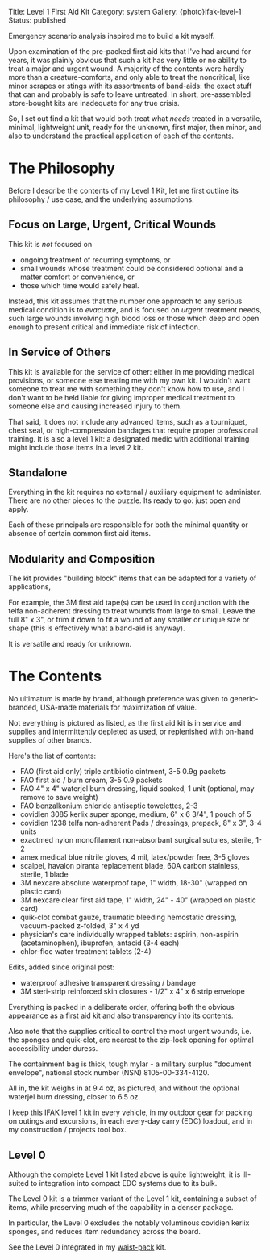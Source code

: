 Title: Level 1 First Aid Kit 
Category: system
Gallery: {photo}ifak-level-1
Status: published

Emergency scenario analysis inspired me to build a kit myself. 

Upon examination of the pre-packed first aid kits that I've had around for years, it was plainly obvious that such a kit has very little or no ability to treat a major and urgent wound. A majority of the contents were hardly more than a creature-comforts, and only able to treat the noncritical, like minor scrapes or stings with its assortments of band-aids: the exact stuff that can and probably is safe to leave untreated. In short, pre-assembled store-bought kits are inadequate for any true crisis. 

So, I set out find a kit that would both treat what _needs_ treated in a versatile, minimal, lightweight unit, ready for the unknown, first major, then minor, and also to understand the practical application of each of the contents.   

# The Philosophy

Before I describe the contents of my Level 1 Kit, let me first outline its philosophy / use case, and the underlying assumptions.   

## Focus on Large, Urgent, Critical Wounds

This kit is _not_ focused on
 
 - ongoing treatment of recurring symptoms, or 
 - small wounds whose treatment could be considered optional and a matter comfort or convenience, or 
 - those which time would safely heal. 

Instead, this kit assumes that the number one approach to any serious medical condition is to _evacuate_, and is focused on _urgent_ treatment needs, such large wounds involving high blood loss or those which deep and open enough to present critical and immediate risk of infection. 

## In Service of Others

This kit is available for the service of other: either in me providing medical provisions, or someone else treating me with my own kit. I wouldn't want someone to treat me with something they don't know how to use, and I don't want to be held liable for giving improper medical treatment to someone else and causing increased injury to them. 

That said, it does not include any advanced items, such as a tourniquet, chest seal, or high-compression bandages that require proper professional training. It is also a level 1 kit: a designated medic with additional training might include those items in a level 2 kit.   

## Standalone

Everything in the kit requires no external / auxiliary equipment to administer. There are no other pieces to the puzzle. Its ready to go: just open and apply.  

Each of these principals are responsible for both the minimal quantity or absence of certain common first aid items.  

## Modularity and Composition

The kit provides "building block" items that can be adapted for a variety of applications, 

For example, the 3M first aid tape(s) can be used in conjunction with the telfa non-adherent dressing to treat wounds from large to small. Leave the full 8" x 3", or trim it down to fit a wound of any smaller or unique size or shape (this is effectively what a band-aid is anyway).

It is versatile and ready for unknown. 


# The Contents

No ultimatum is made  by brand, although preference was given to generic-branded, USA-made materials for maximization of value. 

Not everything is pictured as listed, as the first aid kit is in service and supplies and intermittently depleted as used, or replenished with on-hand supplies of other brands.

Here's the list of contents:

- FAO (first aid only) triple antibiotic ointment, 3-5 0.9g packets
- FAO first aid / burn cream, 3-5 0.9 packets
- FAO 4" x 4" waterjel burn dressing, liquid soaked, 1 unit (optional, may remove to save weight)
- FAO benzalkonium chloride antiseptic towelettes, 2-3
- covidien 3085 kerlix super sponge, medium, 6" x 6 3/4", 1 pouch of 5
- covidien 1238 telfa non-adherent Pads / dressings, prepack, 8" x 3", 3-4 units 
- exactmed nylon monofilament non-absorbant surgical sutures, sterile, 1-2
- amex medical blue nitrile gloves, 4 mil, latex/powder free, 3-5 gloves
- scalpel, havalon piranta replacement blade, 60A carbon stainless, sterile, 1 blade
- 3M nexcare absolute waterproof tape, 1" width, 18-30" (wrapped on plastic card)
- 3M nexcare clear first aid tape, 1" width, 24" - 40" (wrapped on plastic card)
- quik-clot combat gauze, traumatic bleeding hemostatic dressing, vacuum-packed z-folded, 3" x 4 yd 
- physician's care individually wrapped tablets: aspirin, non-aspirin (acetaminophen), ibuprofen, antacid (3-4 each)
- chlor-floc water treatment tablets (2-4)

<!-- TODO q-tips, tweezers, modification according to use (e.g. extra burn packets for motorcycle kit), moleskin for hiking, brush for motorcycling wounds with debris), remove bandaids, full versaility with telfa etc -->


Edits, added since original post:

- waterproof adhesive transparent dressing / bandage 
- 3M steri-strip reinforced skin closures - 1/2" x 4" x 6 strip envelope

Everything is packed in a deliberate order, offering both the obvious appearance as a first aid kit and also transparency into its contents. 

Also note that the supplies critical to control the most urgent wounds, i.e. the sponges and quik-clot, are nearest to the zip-lock opening for optimal accessibility under duress.  

The containment bag is thick, tough mylar - a military surplus "document envelope", national stock number (NSN) 8105-00-334-4120. 

All in, the kit weighs in at 9.4 oz, as pictured, and without the optional waterjel burn dressing, closer to 6.5 oz. 

I keep this IFAK level 1 kit in every vehicle, in my outdoor gear for packing on outings and excursions, in each every-day carry (EDC) loadout, and in my construction / projects tool box. 


## Level 0

Although the complete Level 1 kit listed above is quite lightweight, it is ill-suited to integration into compact EDC systems due to its bulk. 

The Level 0 kit is a trimmer variant of the Level 1 kit, containing a subset of items, while preserving much of the capability in a denser package. 

In particular, the Level 0 excludes the notably voluminous covidien kerlix sponges, and reduces item redundancy across the board.

See the Level 0 integrated in my [waist-pack](/waist-pack-for-sub-urban-edc.html) kit.

